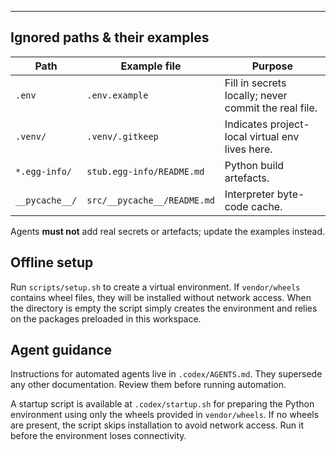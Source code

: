 
---

## Ignored paths & their examples

| Path | Example file | Purpose |
|------|--------------|---------|
| `.env` | `.env.example` | Fill in secrets locally; never commit the real file. |
| `.venv/` | `.venv/.gitkeep` | Indicates project-local virtual env lives here. |
| `*.egg-info/` | `stub.egg-info/README.md` | Python build artefacts. |
| `__pycache__/` | `src/__pycache__/README.md` | Interpreter byte-code cache. |

Agents **must not** add real secrets or artefacts; update the examples instead.

## Offline setup

Run `scripts/setup.sh` to create a virtual environment. If `vendor/wheels` contains wheel files, they will be installed without network access. When the directory is empty the script simply creates the environment and relies on the packages preloaded in this workspace.

## Agent guidance

Instructions for automated agents live in `.codex/AGENTS.md`. They supersede any
other documentation. Review them before running automation.

A startup script is available at `.codex/startup.sh` for preparing the Python
environment using only the wheels provided in `vendor/wheels`. If no wheels are
present, the script skips installation to avoid network access. Run it before
the environment loses connectivity.

